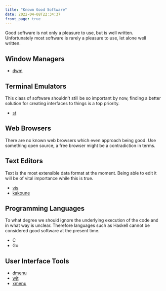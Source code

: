 ```yaml
---
title: "Known Good Software"
date: 2022-04-08T22:34:37
front_page: true
---
```


Good software is not only a pleasure to use, but is well written.
Unfortunately most software is rarely a pleasure to use, let alone well written.

## Window Managers
+ [dwm](https://dwm.suckless.org/)

## Terminal Emulators

This class of software shouldn't still be so important by now, finding a better solution for creating interfaces to things is a top priority.

+ [st](https://st.suckless.org/)

## Web Browsers

There are no known web browsers which even approach being good.
Use something open source, a free browser might be a contradiction in terms.

## Text Editors

Text is the most extensible data format at the moment.
Being able to edit it will be of vital importance while this is true.

+ [vis](https://github.com/martanne/vis/)
+ [kakoune](https://kakoune.org/)

## Programming Languages

To what degree we should ignore the underlying execution of the code and in what way is unclear.
Therefore languages such as Haskell cannot be considered good software at the present time.

+ C
+ Go

## User Interface Tools

+ [dmenu](https://tools.suckless.org/dmenu/)
+ [wjt](https://github.com/ianremmler/wjt)
+ [xmenu](https://github.com/phillbush/xmenu)
